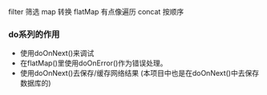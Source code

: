 filter 筛选
map 转换
flatMap 有点像遍历
concat  按顺序

### do系列的作用 
- 使用doOnNext()来调试
- 在flatMap()里使用doOnError()作为错误处理。
- 使用doOnNext()去保存/缓存网络结果    (本项目中也是在doOnNext()中去保存数据库的)